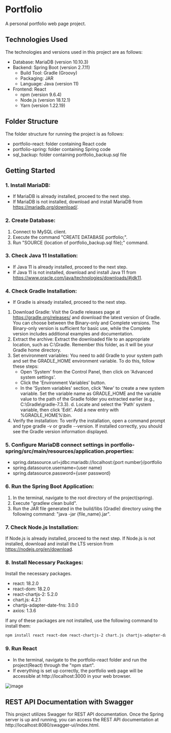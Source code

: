 # Portfolio

A personal portfolio web page project.

## Technologies Used

The technologies and versions used in this project are as follows:

- Database: MariaDB (version 10.10.3)
- Backend: Spring Boot (version 2.7.11)
  - Build Tool: Gradle (Groovy)
  - Packaging: JAR
  - Language: Java (version 11)
- Frontend: React
  - npm (version 9.6.4)
  - Node.js (version 18.12.1)
  - Yarn (version 1.22.19)
## Folder Structure

The folder structure for running the project is as follows:

- portfolio-react: folder containing React code
- portfolio-spring: folder containing Spring code
- sql_backup: folder containing portfolio_backup.sql file
## Getting Started

### 1. Install MariaDB:

- If MariaDB is already installed, proceed to the next step.
- If MariaDB is not installed, download and install MariaDB from https://mariadb.org/download/.

### 2. Create Database:

  1. Connect to MySQL client.
  2. Execute the command "CREATE DATABASE portfolio;".
  3. Run "SOURCE {location of portfolio_backup.sql file};" command.

### 3. Check Java 11 Installation:

- If Java 11 is already installed, proceed to the next step.
- If Java 11 is not installed, download and install Java 11 from https://www.oracle.com/java/technologies/downloads/#jdk11.
### 4. Check Gradle Installation:

- If Gradle is already installed, proceed to the next step.
1. Download Gradle: Visit the Gradle releases page at https://gradle.org/releases/ and download the latest version of Gradle. You can choose between the Binary-only and Complete versions. The Binary-only version is sufficient for basic use, while the Complete version includes additional examples and documentation.
2. Extract the archive: Extract the downloaded file to an appropriate location, such as C:\Gradle. Remember this folder, as it will be your Gradle home directory.
3. Set environment variables: You need to add Gradle to your system path and set the GRADLE_HOME environment variable. To do this, follow these steps:
    - Open 'System' from the Control Panel, then click on 'Advanced system settings'.
    - Click the 'Environment Variables' button.
    - In the 'System variables' section, click 'New' to create a new system variable. Set the variable name as GRADLE_HOME and the variable value to the path of the Gradle folder you extracted earlier (e.g., C:\Gradle\gradle-7.3.3).
  d. Locate and select the 'Path' system variable, then click 'Edit'. Add a new entry with %GRADLE_HOME%\bin.
4. Verify the installation: To verify the installation, open a command prompt and type gradle -v or gradle --version. If installed correctly, you should see the Gradle version information displayed.

### 5. Configure MariaDB connect settings in portfolio-spring/src/main/resources/application.properties:

- spring.datasource.url=jdbc:mariadb://localhost:{port number}/portfolio
- spring.datasource.username={user name}
- spring.datasource.password={user password}
### 6. Run the Spring Boot Application:

  1. In the terminal, navigate to the root directory of the project(spring).
  2. Execute "gradlew clean build".
  3. Run the JAR file generated in the build/libs (Gradle) directory using the following command: "java -jar {file_name}.jar".

### 7. Check Node.js Installation:

If Node.js is already installed, proceed to the next step.
If Node.js is not installed, download and install the LTS version from https://nodejs.org/en/download.
### 8. Install Necessary Packages:

Install the necessary packages.

- react: 18.2.0
- react-dom: 18.2.0
- react-chartjs-2: 5.2.0
- chart.js: 4.2.1
- chartjs-adapter-date-fns: 3.0.0
- axios: 1.3.6

If any of these packages are not installed, use the following command to install them:

```bash
npm install react react-dom react-chartjs-2 chart.js chartjs-adapter-date-fns axios

```

### 9. Run React

- In the terminal, navigate to the portfolio-react folder and run the project(React) through the "npm start".
- If everything is set up correctly, the portfolio web page will be accessible at http://localhost:3000 in your web browser.

![image](https://user-images.githubusercontent.com/107410759/233843051-68ddc39c-e7cd-4315-83b9-50c3a43c2b32.png)

## REST API Documentation with Swagger
This project utilizes Swagger for REST API documentation. Once the Spring server is up and running, you can access the REST API documentation at http://localhost:8080/swagger-ui/index.html.
